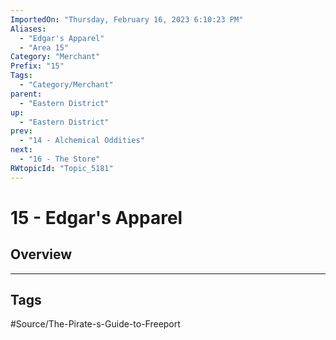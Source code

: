 ```yaml
---
ImportedOn: "Thursday, February 16, 2023 6:10:23 PM"
Aliases:
  - "Edgar's Apparel"
  - "Area 15"
Category: "Merchant"
Prefix: "15"
Tags:
  - "Category/Merchant"
parent:
  - "Eastern District"
up:
  - "Eastern District"
prev:
  - "14 - Alchemical Oddities"
next:
  - "16 - The Store"
RWtopicId: "Topic_5181"
---
```

# 15 - Edgar's Apparel
## Overview

---
## Tags
#Source/The-Pirate-s-Guide-to-Freeport

